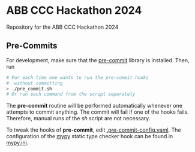 # ABB CCC Hackathon 2024
Repository for the ABB CCC Hackathon 2024

## Pre-Commits

For development, make sure that the [pre-commit](https://pypi.org/project/pre-commit/)
library is installed.
Then, run

```sh
# For each time one wants to run the pre-commit hooks
#  without committing
> ./pre_commit.sh
# Or run each command from the script separately
```

The **pre-commit** routine will be performed automatically whenever one
attempts to commit anything. The commit will fail if one of the hooks fails.
Therefore, manual runs of the *sh* script are not necessary.

To tweak the hooks of **pre-commit**, edit
[.pre-commit-config.yaml](.pre-commit-config.yaml).
The configuration of the [mypy](https://mypy.readthedocs.io/en/stable/)
static type checker hook can be found in [mypy.ini](mypy.ini).